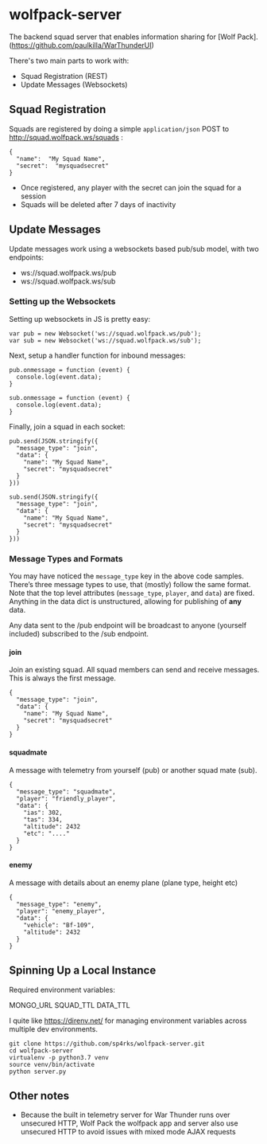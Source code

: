 # wolfpack-server
The backend squad server that enables information sharing for [Wolf Pack].(https://github.com/paulkilla/WarThunderUI)

There's two main parts to work with:

 - Squad Registration (REST)
 - Update Messages (Websockets)

## Squad Registration
Squads are registered by doing a simple `application/json` POST to http://squad.wolfpack.ws/squads :

    {
      "name":  "My Squad Name",
      "secret":  "mysquadsecret"
    }

 - Once registered, any player with the secret can join the squad for a session
 - Squads will  be deleted after 7 days of inactivity


## Update Messages
Update messages work using a websockets based pub/sub model, with two endpoints:

 - ws://squad.wolfpack.ws/pub
 - ws://squad.wolfpack.ws/sub

### Setting up the Websockets
Setting up websockets in JS is pretty easy:

    var pub = new Websocket('ws://squad.wolfpack.ws/pub');
    var sub = new Websocket('ws://squad.wolfpack.ws/sub');

Next, setup a handler function for inbound messages:

    pub.onmessage = function (event) {
      console.log(event.data);
    }
    
    sub.onmessage = function (event) {
      console.log(event.data);
    }

Finally, join a squad  in each socket:

    pub.send(JSON.stringify({
      "message_type": "join",
      "data": {
        "name": "My Squad Name",
        "secret": "mysquadsecret"
      }
    }))
    
    sub.send(JSON.stringify({
      "message_type": "join",
      "data": {
        "name": "My Squad Name",
        "secret": "mysquadsecret"
      }
    }))

### Message Types and Formats
You may have noticed the `message_type` key in the above code samples. There’s three message types to use, that (mostly) follow the same format. Note that the top level attributes (`message_type`, `player`, and `data`) are fixed. Anything in the data dict is unstructured, allowing for publishing of **any** data.

Any data sent to the /pub endpoint will be broadcast to anyone (yourself included) subscribed to the /sub endpoint.

 #### join
Join an existing squad. All squad members can send and receive messages. This is always the first message.

    {    
      "message_type": "join",
      "data": {
        "name": "My Squad Name",
        "secret": "mysquadsecret"
      }
    }

#### squadmate
A message with telemetry from yourself (pub) or another squad mate (sub). 

    {
      "message_type": "squadmate",
      "player": "friendly_player",
      "data": {
        "ias": 302,
        "tas": 334,
        "altitude": 2432
        "etc": "...."
      }
    }

#### enemy
A message with details about an enemy plane (plane type, height etc)

    {    
      "message_type": "enemy", 
      "player": "enemy_player",    
      "data": {    
        "vehicle": "Bf-109",    
        "altitude": 2432    
      }    
    }

## Spinning Up a Local Instance

Required environment variables:

 MONGO_URL
 SQUAD_TTL
 DATA_TTL

I quite like https://direnv.net/ for managing environment variables across multiple dev environments.

    git clone https://github.com/sp4rks/wolfpack-server.git
    cd wolfpack-server
    virtualenv -p python3.7 venv
    source venv/bin/activate
    python server.py

## Other notes

 - Because the built in telemetry server for War Thunder runs over
   unsecured HTTP, Wolf Pack the wolfpack app and server also use unsecured HTTP to avoid issues with mixed mode AJAX requests

